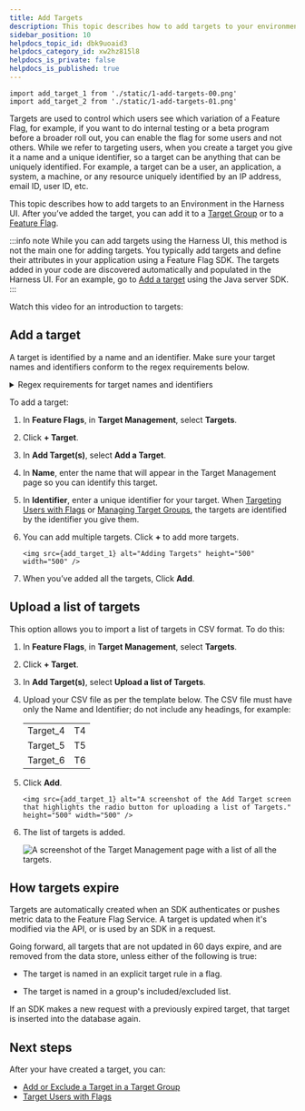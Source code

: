 ```yaml
---
title: Add Targets
description: This topic describes how to add targets to your environment.
sidebar_position: 10
helpdocs_topic_id: dbk9uoaid3
helpdocs_category_id: xw2hz815l8
helpdocs_is_private: false
helpdocs_is_published: true
---
```


```mdx-code-block
import add_target_1 from './static/1-add-targets-00.png'
import add_target_2 from './static/1-add-targets-01.png'
```

Targets are used to control which users see which variation of a Feature Flag, for example, if you want to do internal testing or a beta program before a broader roll out, you can enable the flag for some users and not others. While we refer to targeting users, when you create a target you give it a name and a unique identifier, so a target can be anything that can be uniquely identified. For example, a target can be a user, an application, a system, a machine, or any resource uniquely identified by an IP address, email ID, user ID, etc.

This topic describes how to add targets to an Environment in the Harness UI. After you’ve added the target, you can add it to a [Target Group](add-target-groups.md) or to a [Feature Flag](/docs/feature-flags/ff-using-flags/ff-target-management/targeting-users-with-flags).

:::info note
 While you can add targets using the Harness UI, this method is not the main one for adding targets. You typically add targets and define their attributes in your application using a Feature Flag SDK. The targets added in your code are discovered automatically and populated in the Harness UI. For an example, go to [Add a target](/docs/feature-flags/ff-sdks/server-sdks/integrate-feature-flag-with-java-sdk#add-a-target) using the Java server SDK.
:::

Watch this video for an introduction to targets:

<!-- Video:
https://www.loom.com/share/3bce77b43a844d6bb5b274c341855149-->
<docvideo src="https://www.loom.com/share/3bce77b43a844d6bb5b274c341855149" /> 

## Add a target


A target is identified by a name and an identifier. Make sure your target names and identifiers conform to the regex requirements below.

<details><summary>Regex requirements for target names and identifiers</summary> 

A target is identified by a name and an identifier. The name and identifier you enter must conform to the following regex:

**Name**

Regex: `[\\p{L}\\d .@_-]`

Must consist of only alphabetical characters, numbers, and the following symbols: 

* . (period)
* @ (at sign)
* - (dash)
* \_ (underscore)

The characters can be lowercase or uppercase and can include accented letters, for example `Café_123`.

**Identifier**

Regex: `[A-Za-z0-9.@_-]`

Must consist of only alphabetical characters, numbers, and the following symbols: 

* . (period)
* @ (at sign)
* - (dash)
* \_ (underscore)

The characters can be lowercase or uppercase but cannot include accented letters, for example `CF.789`.

For more information, go to [Entity Identifier Reference](/docs/platform/20_References/entity-identifier-reference).
</details>

To add a target:

1. In **Feature Flags**, in **Target Management**, select **Targets**.
2. Click **+ Target**.
3. In **Add Target(s)**, select **Add a Target**.
4. In **Name**, enter the name that will appear in the Target Management page so you can identify this target.
5. In **Identifier**, enter a unique identifier for your target. When [Targeting Users with Flags](targeting-users-with-flags.md) or [Managing Target Groups](add-target-groups.md), the targets are identified by the identifier you give them.
6. You can add multiple targets. Click **+** to add more targets.

    ```mdx-code-block
    <img src={add_target_1} alt="Adding Targets" height="500" width="500" />    
    ```

7. When you’ve added all the targets, Click **Add**.


## Upload a list of targets


This option allows you to import a list of targets in CSV format. To do this:


1. In **Feature Flags**, in **Target Management**, select **Targets**.
2. Click **+ Target**.
3. In **Add Target(s)**, select **Upload a list of Targets**.
4. Upload your CSV file as per the template below. The CSV file must have only the Name and Identifier; do not include any headings, for example:

    | | | 
    | --- | --- |
    | Target\_4 | T4 |
    | Target\_5 | T5 |
    | Target\_6 | T6 |

5. Click **Add**.

    ```mdx-code-block
    <img src={add_target_1} alt="A screenshot of the Add Target screen that highlights the radio button for uploading a list of Targets." height="500" width="500" />
    ``` 

6. The list of targets is added.

    ![A screenshot of the Target Management page with a list of all the targets.](./static/1-add-targets-02.png)

## How targets expire

Targets are automatically created when an SDK authenticates or pushes metric data to the Feature Flag Service.  A target is updated when it's modified via the API, or is used by an SDK in a request. 

Going forward, all targets that are not updated in 60 days expire, and are removed from the data store, unless either of the following is true:

* The target is named in an explicit target rule in a flag.

* The target is named in a group's included/excluded list.

If an SDK makes a new request with a previously expired target, that target is inserted into the database again.

## Next steps

After your have created a target, you can:

* [Add or Exclude a Target in a Target Group](add-target-groups.md)
* [Target Users with Flags](targeting-users-with-flags.md)



